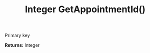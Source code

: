 ﻿---
uid: crmscript_ref_NSAlarmData_GetAppointmentId
title: Integer GetAppointmentId()
intellisense: NSAlarmData.GetAppointmentId
keywords: NSAlarmData, GetAppointmentId
so.topic: reference
---

Primary key

**Returns:** Integer


